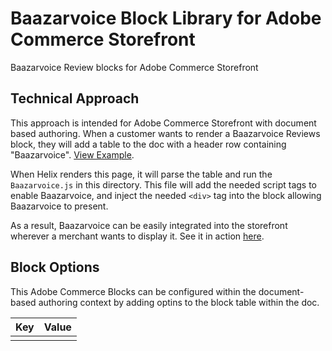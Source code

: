 # Baazarvoice Block Library for Adobe Commerce Storefront

Baazarvoice Review blocks for Adobe Commerce Storefront

## Technical Approach

This approach is intended for Adobe Commerce Storefront with document based authoring. When a customer wants to render a Baazarvoice Reviews block, they will add a table to the doc with a header row containing "Baazarvoice". [View Example](https://docs.google.com/document/d/1zUt26xPAzziRJBb_YsyVht3DU0xmRVTDXc7rgmhrxtI/edit?tab=t.0). 


When Helix renders this page, it will parse the table and run the `Baazarvoice.js` in this directory. This file will add the needed script tags to enable Baazarvoice, and inject the needed `<div>` tag into the block allowing Baazarvoice to present. 

As a result, Baazarvoice can be easily integrated into the storefront wherever a merchant wants to display it. See it in action [here](https://main--showcase-evergreen-commerce-storefront--blueacorninc.hlx.live/Baazarvoice).

## Block Options

This Adobe Commerce Blocks can be configured within the document-based authoring context by adding optins to the block table within the doc. 

| Key   | Value |
|-------|-------|
|       |       |
